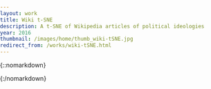 ```yaml
---
layout: work
title: Wiki t-SNE
description: A t-SNE of Wikipedia articles of political ideologies
year: 2016
thumbnail: /images/home/thumb_wiki-tSNE.jpg
redirect_from: /works/wiki-tSNE.html
---
```


{::nomarkdown}

<script src="https://cdnjs.cloudflare.com/ajax/libs/p5.js/0.5.6/p5.min.js" type="text/javascript"></script>
<script src="https://cdnjs.cloudflare.com/ajax/libs/p5.js/0.5.6/addons/p5.dom.min.js" type="text/javascript"></script>
<script>

/*
wiki-tSNE:: Wikipedia articles of political ideologies / philosophical concepts.
Converted to tf-idf matrix, then clustered by t-SNE.
*/

// first time you load the data, the exact positions have to be adjusted so set adjust to true
// after that, move the downloaded adjusted json file to the sketch folder and set adjust to be false
var filename = 'data_political';
var adjust = false;

// parameters
var zoom = {x:1.5, y:3.0};
var txtSize = 20;
var margin = {box:8, l:80, t:50, r:350, b:70};
var tx = 120;
var ty = 85;
var infoMargin = 36;  


////////////////////////////////////////
var canvas;
var data;
var boxes;
var info;
var tl, br;
var highlighted;
var infoHighlighted;
var ox, oy;

function preload() {
  data = {
    "x": [822.4844131694616,502.21583149251813,195.22994525875572,1640.9202774843618,500.30283734898256,577.2144614739507,1724.9233349841898,1700.6627082188272,1640.3742069382324,2193.5938979872853,1512.1976354705312,803.3949625215661,1383.7816332977047,942.7094054219924,1777.6284339862696,891.4588078718392,305.9136287519696,2094.916242959656,670.6085676457217,1158.8575046686792,1059.3967403404165,1251.7031562615675,1151.5731570271246,1149.585766740069,1922.1266931810962,1306.6767171145173,618.3321292833094,848.9834479688236,496.02767062292247,1250.8922237961085,1036.3888976204312,717.3640139421667,1175.9785315428726,1302.2545639562898,968.9095675844194,929.0176236065233,869.6056731002116,316.83923903544985,1465.3931934206796,550.2479682594177,169.51834403908836,1354.823689522166,1508.3541390196172,13.707309834888871,764.0658543871383,1428.5955176070722,1484.3234087385474,1088.3929474604886,970.992616238142,2099.353307569229,825.5364909466231,2128.614543840349,147.59602809837082,230.53525414064993,1447.8937203137125,1520.9990062327965,1603.7427848961497,242.55423249215923,977.3712734833645,1697.4267192245745,712.8416958788252,552.6698097173858,434.22372061444077,1393.6718839474622,762.5599774796974,805.1285168314764,1090.3667924861036,1595.2827685024993,1014.6063402890366,1637.5664568932757,1465.0703888199873,626.5655384131528,1575.5477685013825,437.03473748858175,1512.7620912283742,1451.2810320133601,1166.662870636102,1632.5679769645885,1177.3661034161607,1536.7994132539116,1692.1503457306767,934.5081073263293,1268.210044755968,1585.9303168421898,1730.4414608707957,1066.5818200317935,259.15285538908756,1349.3501396655058,1901.2608284367661,2091.0158555370695,1167.6382642978995,1499.7350490434408,467.35681787611657,126.20918350787481,1364.3499491794823,1920.301348754335,1173.5851060661214,2069.3101819464846,1639.2623062381065,796.0070996364568,312.7550244316049,520.9301088017776,318.40653046499904,397.3602197572315,959.9440095073812,1073.4406226107178,1073.1833609799573,1577.987810077716,1210.4377790927404,1124.3235527231836,746.6020108706501,1073.7356109585544,1021.0237384067368,1321.8107739351553,958.2194178018657,707.0061293049943,771.8893721971656,1162.23929082737,1367.8238722650906,1105.6804583274813,2153.965625441689,842.0371917979301,1910.532465903586,1148.3104908513535,1595.3612593709754,2069.067534522519,1733.2882632138233,454.9585585961603,650.830662098484,738.4546783868291,1286.3075335106773,370.68581890714285,1905.2561201286587,1106.7668451799389,1683.9314052065724,1766.7210430264338,273.91119883962796,1735.7830364666202,1477.183724338733,2013.704662827486,1229.4493825006482,1703.4689746143547,839.4883560220381,1342.7713887338641,293.41639897600993,979.3634969806589,1597.5485260535074,1365.5294448759469,1154.0068862652975,21.805826286093748,1820.7352601538441,1342.6779512056994,1185.2999261090529,1251.9307761587947,1463.3386642470653,1634.8414101036947,814.06809209584,878.5003702927827,1102.070161409732,967.5574032390219,825.4342817879211,959.9523150857424,905.9013344778687,1802.5705360137474,969.0496030078801,606.7574608170248,999.5013680166625,1282.5329068691105,1859.7768521608627,1052.8708918095365,1489.6076386773625,2167.8507836440244,2263.458032827466,619.2708746265764,1210.9827914902871,793.9948240340644,1061.2234020832316,493.6366574273674,209.6627968932312,640.3331787866989,455.1346409609328,1046.1460129524246,1017.0344214304356,1083.7259561791175,1351.0940421565226,864.575194544826,1949.6113779240502,641.7847673469666,1944.8979568667748,291.4341905371509,1568.5379662707169,2216.555165832477,696.1858484312273,968.8030511232167,1060.456831543583,723.263561309051,1340.8073411806251,1530.3387371195406,2054.127674430584,1062.4779693972575,717.5939002430398,813.076620817771,858.4198389762786,1804.882080577845,1887.6923939117885,371.5403326936385,1456.5437532103344,1491.3913034487089,1061.8872124299921,938.2597520465691,752.7253708188264,690.2629968326823,579.3157120106225,967.4119153865755,284.8362037913258,1304.1373044996199,516.7867828120318,1103.9687031802578,629.251915493158,1353.316423737601,1024.3609535661851,1658.3132518322307,426.73387176343,1258.283791401683,314.39913798559587,395.7403562368569,168.4122501558453,180.82926844078227,979.1852991680789,1967.3858270270143,1430.421905451721,857.3622883566577,589.7446604544622,895.1823271127237,1449.4035041178267,625.271660618949,1844.9216293171803,1010.7323097241244,680.8040106567726,1824.0750872755832,1279.357660218628,851.3795670061688,1158.9534221783722,1877.7681893590245,1262.7698002837453,1592.5429441745505,1790.5768205339375,230.71309447886435,1598.4980068641446,544.1404349967136,222.31345346642354,2130.3886880286923,691.9037645808583,1535.57224502135,1631.0776645149213,821.297752629746,1105.04078007119,1251.2309230217418,1322.0045268664662,1123.7633631885299,1701.4535764778886,639.7656590307844,1256.6415561062063,1293.4155994796808,1209.6277781142257,1183.8036711126554,727.2755353705708,1476.5513415135522,101.16394508924385,986.525493439351,415.5014167643971,568.001619928387,1733.4658650240904,474.79986194123387,1542.136049123256,1624.0157860341087,1476.385131993704,1865.9048906161054,1005.9037684309675,847.8387915048146,1642.2991353124041,1204.136193365371,1479.394655765273,462.4521759260049,874.1794451603288,1354.02463607512,939.1788104077884,1143.8990009669142,586.3128724489841,861.8199984258899,1945.4632251076864,2067.0780512535407,1814.776388979939,934.4094664191367,796.8338553198398,342.29988201977693,2137.8097789408325,1292.0494333543538,729.144140477585,1057.3564191840978,1293.5448584387584,1788.236671347401,664.3384517188244,916.8780141362821,1947.987506335538,1464.7095492205947,1780.2951461094017,1197.994954903027,1955.5025489723598,500.14929239738797,1002.4569005274775,1469.307181079253,1947.1266063478001,902.3167921471796,507.52265504178496,537.749850317073,640.9884594686376,1259.8338271978173,1487.1499169270116,1874.772171612326,1107.6310342501165,1352.6820580214849,1587.6608970480825,1213.0895062771576,1719.5423636943449,820.5770354798659,1094.2447955796185,352.97910400213186,720.7230559152009,840.7213255927124,1166.8820776321718,1649.4081372975506,0,1235.0684358438186,1193.404524033941,390.1071679219531,786.3901080472672,1617.4689264721383,758.469467807347,1501.388606213021,201.99728350931454,1923.9010888896191,935.191290251136,1331.2419920254263,1238.4863952070707,968.1886912876035,1019.8143388175984,1297.573812860604,1501.243436485911,1331.625843929575,425.1483904533756,371.61270824273606,1805.56996020652,601.9696182339396,1872.0714926710355,1773.1642782390218,368.469932939518,1323.5635412071465,1216.0239700550671,1293.7077649661542,501.62346141745473,827.7292452107288,1203.5864678165349,1911.6350005145805,1137.5516082087427,830.5025414431418,214.89870779597402,1403.1549048955205,1980.2136883833302,549.806145467864,13.098559032601047,654.7792866621031,1179.265795789718,539.7229396278852,384.2550101296728,728.7729491936462,461.5599565632532,1003.3007963119024,1426.200851512138,327.33188833223653,1717.3077974958587,547.9105743670113,478.05775516083634,1586.6937712127674,786.6471067027388,860.8996072291206],
    "y": [1056.4410123880496,1200.3373636016754,1070.4915468903534,1323.3283311661016,1163.9292595019554,1928.6970338907504,467.57066601256327,1273.3417617578164,1863.111832204298,918.6049330161953,1769.3285431897136,2097.4246676137554,1323.1131653263233,1443.8278074963494,671.1766409866613,1606.3794369971806,711.8844324072384,1144.1546676014336,1892.1806733793737,1512.675003305616,868.4576489562478,647.9112312032746,2039.9308509108034,1678.6090645712925,1468.4914699134365,1491.687663674698,971.3616920847694,1818.7318353626454,1351.7218527883015,1592.0906004077037,717.8479125945968,1574.8623605599817,218.26392501378962,1213.806664693045,754.0115809961012,1979.8617945649364,2178.9673510404527,1034.2740462660468,1580.8010936200508,1737.6673435094947,1789.9782953946883,1380.472035002001,334.3278865984936,1086.6540364620944,946.5219628963595,1193.8331185700818,1396.5082198320006,2219.8957652316544,1370.9301701554396,1068.0464947125581,1298.6553024423063,728.2082858216532,1322.102156289495,1147.5860571510332,382.4055633589987,1680.976084538116,1644.7075592514736,855.4008139513691,2267.9873779517993,1733.1933131390988,824.0800047188421,854.8043306984349,1091.4497595908315,902.1899420514976,1484.606975227166,667.4348442423261,1101.906151116506,2012.8942998199166,905.0468161340782,228.48108672251846,1967.2507451281379,1699.9723735633302,191.94866367704714,1127.523439941114,1642.356057982262,1029.5626493067864,1635.6985270705266,1819.8855333234346,508.92988671415753,1102.1768376680325,634.9819528712359,1191.4578725688707,982.9506331849528,741.1947197992363,1548.6729017581483,1055.6400689398786,1751.5847121886602,945.9486909528397,1624.9842422478255,1106.8262874963846,866.965156873222,1065.8636784501437,775.9241406872163,1285.6299435609922,1250.431831841342,1260.2388657121558,2297.892424537974,1217.6515197881083,1065.9874038009375,87.13517857745573,819.0566485389932,1404.3136226301517,782.3601687311289,1280.495965065361,1019.6742434913367,531.3232942543109,2022.700627729563,519.4394576023834,1065.3239154313046,1423.2357114311126,1448.0602083990557,790.6419270371306,0,572.1121426351423,1298.053952912217,1306.9310715222352,1093.6000887307687,1991.982317706452,792.7040609003226,1331.159073910212,687.147840034291,1407.6863365688803,2000.4101086938335,980.1313616709102,685.1925943012507,1180.3860101999442,1220.7953797757596,890.9063866604773,1269.9575715180747,1612.863040997657,1918.3359115494454,595.839464653203,1554.7560492456757,144.95051706548304,504.3832127910591,779.9359967642176,1470.0822130452132,1322.7098965363018,419.23911713620197,844.2681943321718,1752.1758302657577,1982.583634958246,1154.7413194703583,1861.0981092279362,1583.5424933357867,1521.1241927032493,1547.8003599408023,2061.365825832304,1897.9130663613091,1408.8158015846625,1791.0900431578307,2250.0349235851695,1250.4733699081933,1174.4449800823436,1527.0712007268473,956.488629803987,717.9288730766009,860.3536403110921,181.70029259466384,69.4410890581169,1334.878280812145,1483.7549194181013,395.21913317194105,1184.2390245203105,1334.797263900217,1616.255380696185,2168.776576406115,446.6733147243483,602.2451193214447,612.7246037916467,456.1306423054741,956.9441012128675,1250.9108720019653,1538.4085758216363,140.00707874597217,32.99359689293221,1825.091100498974,710.5624572872574,937.0861917561574,558.3103559255769,439.35501342791014,1184.591986361583,1147.2801115017257,375.24297962603777,1678.4147217778864,1485.9679600009838,1669.2495460075681,376.90942091558395,1347.6552986814763,1184.852068162099,644.4967885650778,1180.4039220121717,2023.8765957832425,1683.9385646758763,568.3954362372307,1720.5151283032624,1788.3942490322947,2228.067999770865,917.695513678727,1788.4032113245516,1408.2028264624764,631.0643596666889,787.8528099196288,1432.403865430762,489.023421005287,1417.4320345197702,993.2057020350594,1477.6502083159312,1019.3335830312622,145.15441009626994,468.6821308780245,1852.2541425803786,339.30873945412554,1913.8486794568096,1236.4913254556564,1454.0991651009072,1044.6872060255141,1287.1972287053538,504.87325767587123,2213.0485167759775,1407.705980814594,598.7382902092373,1629.5674985033284,409.56505775369806,1328.772942087786,1539.2252281807052,1029.0693751594843,1108.6137949164777,681.5863372621301,1107.2308310791886,756.6271325457441,1261.7119085483391,1856.0433760239966,1720.2893667977219,2087.596611628348,778.4729850290089,564.9378062800042,1751.632116174382,1652.6075641595078,954.8213692354361,1286.8343249630484,897.1861361591389,905.9609013201399,644.5621776502428,1028.5843255933382,873.6060002282538,1105.8991082382377,1923.4190832703641,836.1097966119987,1789.6953079022887,992.2510614524581,765.2206435195468,687.3472941957123,2049.2449576214153,1174.2684939923224,1224.6481527476867,468.8687973254837,610.514999087012,492.2823047221894,413.5718170356577,992.9772730813207,1056.0871287694472,828.3234058836802,1101.9698551829708,1138.14723483844,1861.2198083971814,1019.7052662316072,1717.6418298479214,1517.3614286575682,217.88918724635792,1826.1552453158952,1127.7477116057007,1029.6319844615457,1588.5538974125002,2190.982291837562,1396.759786916361,829.0139631115144,528.3536761905923,942.9784085196916,594.3230706490716,2140.8583858260013,2134.466404401559,1359.777169055166,1455.2378347651734,243.8117677679899,865.0847864178887,1861.62031963093,1367.7863211149659,672.2833748791743,431.83920180300277,1956.0097116058282,955.424905437601,1143.6048642901474,983.1641085736646,983.2037779923892,1922.6923000320764,1345.1308613880906,1548.991542634183,2060.717329523974,1642.3823671080368,1966.8707164867717,743.2766389012935,635.7568726754425,2132.4347406665543,1029.388705383061,1824.5750349525981,1919.882304198093,1714.7518831380203,711.2747354803661,1007.9044977623241,108.29078193124165,1899.3801112625256,880.8215715761498,1569.768822185751,609.621144675927,926.9822593295238,1200.079980062203,2097.5299730574206,1286.5649288026011,1224.1934594285797,1476.1975635543033,1138.2507348000274,1717.3604966312944,546.6229162469697,420.0387245966976,1371.2277915505001,1941.453703078358,334.8646537278373,1163.9488346908706,340.7009822440121,284.01796845081884,1458.811475645345,1130.0247195874829,338.900734099399,684.4819591424606,1719.7293589764975,1521.9959924381906,909.729345502503,1261.6546792692407,1229.8854423126218,900.9901733316049,797.5497110228207,1647.3954353714691,286.7008243053864,103.78082772182744,824.3066399811788,1228.0361122831844,1632.3046122435817,1433.546233684447,1418.01799566985,963.5434574832974,1763.2038582723696,917.3496123369309,599.2130430603439,1752.0517208998554,1500.8265174531412,917.2578174094253,2003.4937878090898,1330.2055566768338,754.6717134556521,1979.3867895761946,1019.9869142340513,59.66941655516538,1309.4750251513549,23.467038480603602,1777.2538214687218,559.5453560654925,705.090363928449,1069.611606610796,2075.881345998112,851.530495468246,890.828592499109,2256.059648509189,1306.6794103041182,524.7604852513664,159.0452087961126,818.5203263295118,266.62237309369135,608.2420611288375,1365.4364779838847,1586.1151605498908,1444.3802310626002,1492.3204891076757,1359.4853547113203,1986.7603881623377,1093.5777713361413],
    "names": ["Communism","Anti-Leninism","Expansionist nationalism","Republic","National Bolshevism","Radicalism (historical)","Bioconservatism","Religious communism","Khalistan movement","Revisionism (Marxism)","Individualist anarchism in France","Indigenism","Social liberalism","Left-wing politics","Khilafat","Radical right (United States)","Pan-Asianism","Christian democracy","Centre (politics)","Social ecology","Third Way","National Conservatism","Illiberal democracy","Synthesis anarchism","Green municipalism","Clerical fascism","Titoism","Radical right (Europe)","Sankarism","Toryism","One-party state","Crypto-anarchism","Liberal feminism","Anti-fascism","Minority government","Objectivism (Ayn Rand)","Unitary state","Liberal nationalism","Platformism","Radical centrism","Confederation","Strasserism","Pan-Somalism","Semi-democracy","Revolutionary democracy","Social conservatism","Deep ecology","Green politics","Utopian socialism","Christian socialism","Impossiblism","Autonomism","Syncretic politics","Left-wing nationalism","Inclusive Democracy","National-Anarchism","Realism (international relations)","Stateless communism","Green libertarianism","Authoritarianism","Eurocommunism","Anticommunism","Religious nationalism","Right libertarianism","Peronism","Two-party system","National Socialism","Mythology","Communalism","Hindu nationalism","Egoist anarchism","Centrism","Hindutva","Nationalism","Anarchy","Compassionate conservatism","Red Toryism","Illegalism","Labor Zionism","Traditionalist conservatism","Islamic socialism","Marxism","Right-libertarianism","Anarcho-syndicalism","Hegemony","Austrofascism","Federation","Pluralism (political philosophy)","Zapatismo","Christian libertarianism","Paleolibertarianism","Conservatism","Anti-revisionism","Ultra-leftism","Neo-Nazism","Christofascism","Bright green environmentalism","Political Catholicism","Conservatism in the United Kingdom","Cultural feminism","Intellectualism","Chinese nationalism","Totalitarianism","Anocracy","Chiefdom","Kemalism","Ustaše","Kritarchy","Anarcho-capitalism","Progressivism","Brazilian Integralism","Confidence and supply","Womanism","Islamic feminism","Ordoliberalism","Kautskyism","Juche","Zbor","Primitive communism","Capitalism","Autonomist Marxism","Socialism","Arab socialism","Minarchism","Islamic democracy","Christian Right","Dominionism","Anti-Stalinist Left","Castroism","Far-left politics","Anarchist naturism","Neo-Marxism","Mormon feminism","Feminism","Islamofascism","Caesaropapism","Geoanarchism","Cultural liberalism","Buddhist socialism","Marxist revisionism","Insurrectionary anarchism","Melanesian socialism","Classical Marxism","Makhnovism","Green syndicalism","Centre-left politics","Voluntaryism","Symbol","Utilitarianism","Participism","Oligarchy","Military dictatorship","White nationalism","Jewish anarchism","Neo-Fascism","Black conservatism","Hung parliament","Multi-party system","Anarcha-feminism","Psychoanalytic feminism","Italian fascism","Luxemburgism","Christian Zionism","Christian Reconstructionism","Neosocialism","Odalism","Environmentalism","Zionism","Monarchism","Majority government","LGBT social movements","Separatist feminism","Communitarianism","Distributism","Christian feminism","Individualist feminism","Individualist anarchism in the United States","Anti-Revisionism","Pan-Iranism","Constitutional monarchy","Marxist humanism","Democratic socialism","Socialist economics","Lesbian feminism","Social anarchism","New Left","Fabianism","Conservatism in Colombia","Liberation Theology","Romantic nationalism","Islamism","Christian Left","Fanaticism","Political radicalism","Grand coalition","Direct democracy","Queer anarchism","Ultramontanism","Pan-Islamism","Agorism","De Leonism","Non-partisan democracy","Plutocracy","Religious Zionism","Despotism","Falangism","Conservative liberalism","Globalism","Liberal conservatism","Radical feminism","Communization","Far-right politics","Ideal (ethics)","Reactionary","Socialism with Chinese characteristics","Fascism","Guevarism","Social democracy","Mutualism (economic theory)","Dictatorship","Populism","Panislamism","Theodemocracy","Revisionist Zionism","Euroscepticism","Autarchism","Pan-Slavism","Pan-European nationalism","National conservatism","Agrarianism","Syndicalism","State socialism","Moderate","Aristocracy","Gandhian economics","Dominant-party system","Monarchy","Individualist anarchism","Representative democracy","Conservatism in Australia","Economic liberalism","Left communism","Libertarian conservatism","Autocracy","Centre-right politics","Conservatism in Pakistan","Japanese fascism","Nasserism","Civic Conservatism","Pan-Africanism","Diaspora nationalism","Workerism","Iron Guard","Anarcho-naturism","Neoconservatism","Reformism","Islamic anarchism","Eco-capitalism","Queer nationalism","Neo-Zionism","Conservatism in North America","World communism","Fourierism","Conservatism in Canada","Libertarianism","Individualism","Stalinism","Anarchism","Participatory economics","Antifeminism","Black nationalism","National communism","Cultural conservatism","United Order","Roman Catholic conservatism","Neoliberalism","Panarchism","Absolute monarchy","National Socialist Movement of Chile","Coalition government","Inclusive democracy","Green conservatism","Liberalism","Carlism","Masculism","Conservative","Liberal socialism","Collectivist anarchism","Hoxhaism","National Unity government","Baathism","Militarism","Christian communism","Libertarian Marxism","Bolivarianism","Arab nationalism","Popolarismo","Post-anarchism","Extremism","Timocracy","Green anarchism","Theocracy","Eco-socialism","Free-market environmentalism","Paleoconservatism","Post-left anarchy","Anarcho-communism","Anarchism without adjectives","Geolibertarianism","Marxism–Leninism","Socialist feminism","Individualist anarchism in Europe","Theoconservatism","Government","Gaullism","Revolutionary socialism","Orthodox Marxism","Bioregionalism","Libertarian socialism","Christian anarchism","Possibilism (politics)","Conservatism in the United States","Magonism","Patriotism","Quotaism","Austromarxism","Buddhist anarchism","Western Marxism","Bolshevism","Fundamentalism","Atheist feminism","Metaxism","Semi-authoritarian","Ho Chi Minh Thought","Scientific communism","Pan-Celticism","Infoanarchism","Latin Conservatism","Leninism","National liberalism","Pan-Turkism","Integralismo Lusitano","Democracy","Legalism (Chinese philosophy)","Religious feminism","Particracy","Market socialism","Anarchist communism","Republicanism","Paleoliberalism","Trotskyism","African socialism","Conservatism in Germany","Constitutionalism","Coalition","Corporatism","Maoism","Anarcho-primitivism","Market liberalism","Freiwirtschaft","Producerism","Bernsteinism","Marxist feminism","Religious socialism","Ecofeminism","Right-wing politics","Irish Nationalism","Fiscal conservatism","Stratocracy","Colonial liberalism","Irish Republicanism","Council communism","Green liberalism","Guild socialism","Neo-marxism","Postmodern feminism","Internationalism (politics)","Jewish feminism","Islamic Fundamentalism","Scandinavianism","Empire","National syndicalism","Three Principles of the People","Classical liberalism","Industrialism","Situationist International"]
  };
}

function setup() {
  var cw = 1440; //windowWidth;
  var ch = 800; //windowHeight;
  canvas = createCanvas(zoom.x * cw + margin.l + margin.r, zoom.y * ch + margin.t + margin.b);

  textSize(txtSize);  
  
  tl = {x:zoom.x*width, y:zoom.x*height};
  br = {x:-zoom.y*width, y:-zoom.y*height};
  
  var x = data.x;
  var y = data.y;
  var names = data.names;
  
  boxes = [];
  for (var i=0; i<x.length; i++) {
    var x_ = x[i];
    var y_ = y[i];
    if (adjust) { // originals are normalized to {0, 1}, so spread them
      x_ *= (zoom.x * width);
      y_ *= (zoom.y * height);
    }
    var w_ = textWidth(names[i]) + 2 * margin.box;
    var h_ = txtSize + 2 * margin.box;
    var box = {x:x_, y:y_, w:w_, h:h_, txt:names[i]};
    boxes.push(box);
  }
  
  // for unadjusted file, do overlapping procedure (this may take some time)
  if (adjust) {
    var hasOverlap = true;
    while (hasOverlap) {
      hasOverlap = step();
    }
  }
  
  // get bounds
  for (var i=0; i<boxes.length; i++) {
    if (boxes[i].x < tl.x)  tl.x = boxes[i].x;
    if (boxes[i].y < tl.y)  tl.y = boxes[i].y;
    if (boxes[i].x > br.x)  br.x = boxes[i].x;
    if (boxes[i].y > br.y)  br.y = boxes[i].y;
  }
  
  if (adjust) {
    // adjust to (0, 0), and save adusted boxes
    var x_adj = [];
    var y_adj = [];
    for (var i=0; i<boxes.length; i++) {
      boxes[i].x -= tl.x;
      boxes[i].y -= tl.y;
      x_adj.push(boxes[i].x);
      y_adj.push(boxes[i].y);
    }
    br.x -= tl.x;
    br.y -= tl.y;
    tl = {x:0, y:0};
    saveJSON({x:x_adj, y:y_adj, names:names}, filename+"_adjusted.json");  // move this file to your sketch folder
  }
  ox = tl.x - margin.l;
  oy = tl.y - margin.t;
  highlighted = -1;
  infoHighlighted = -1;
  
  // create info box on top left
  var line11 = "Wikipedia articles of ";
  var line12 = "political ideologies";
  var line13 = ",";
  var line21 = "converted to ";
  var line22 = "tf-idf";
  var line23 = ", then clustered by ";
  var line24 = "t-SNE";
  var line25 = ".";
  var line31 = "code: ";
  var line32 = "IPython notebook";
  var line33 = ", visualized with ";
  var line34 = "p5.js";
  var line35 = ".";
  var line41 = "by "
  var line42 = "@genekogan";
  info = [ ];
  info.push({txt:line11, x:tx, y:ty, link:null});
  info.push({txt:line12, x:tx + textWidth(line11), y:ty, link:"https://en.wikipedia.org/wiki/List_of_political_ideologies"});
  info.push({txt:line21, x:tx, y:ty + infoMargin, link:null});
  info.push({txt:line22, x:tx + textWidth(line21), y:ty + infoMargin, link:"https://en.wikipedia.org/wiki/Tf%E2%80%93idf"});
  info.push({txt:line23, x:tx + textWidth(line21) + textWidth(line22), y:ty + infoMargin, link:null});
  info.push({txt:line24, x:tx + textWidth(line21) + textWidth(line22) + textWidth(line23), y:ty + infoMargin, link:"https://en.wikipedia.org/wiki/T-distributed_stochastic_neighbor_embedding"});
  info.push({txt:line25, x:tx + textWidth(line21) + textWidth(line22) + textWidth(line23) + textWidth(line24), y:ty + infoMargin, link:null});
  info.push({txt:line31, x:tx, y:ty + 2*infoMargin, link:null});
  info.push({txt:line32, x:tx + textWidth(line31), y:ty + 2*infoMargin, link:"https://www.github.com/genekogan/wiki-tSNE"});
  info.push({txt:line33, x:tx + textWidth(line31) + textWidth(line32), y:ty + 2*infoMargin, link:null});
  info.push({txt:line34, x:tx + textWidth(line31) + textWidth(line32) + textWidth(line33), y:ty + 2*infoMargin, link:"https://www.p5js.org"});
  info.push({txt:line35, x:tx + textWidth(line31) + textWidth(line32) + textWidth(line33) + textWidth(line34), y:ty + 2*infoMargin, link:null});
  info.push({txt:line41, x:tx, y:ty + 3*infoMargin, link:null});
  info.push({txt:line42, x:tx + textWidth(line41), y:ty + 3*infoMargin, link:"https://www.twitter.com/genekogan"});

  // draw the screen and turn off frame loop
  drawScreen();
  noLoop();
}

function drawInfoText(txt, x, y, link) {
  push();
  if (link != null) {
    fill(0, 0, 255);
  }
  else {
    fill(0);
  }
  noStroke();
  text(txt, x, y);
  if (link != null) {
    stroke(0, 0, 255, 150);
    strokeWeight(2);
    line(x, y+6, x + textWidth(txt), y+6);
  }
  pop();
}

function drawScreen() {
  background(255);
  
  // draw info box
  push();
  fill(0, 15);
  rect(tx-20, ty-40, 500, 200)
  for (var i=0; i<info.length; i++) {
    drawInfoText(info[i].txt, info[i].x, info[i].y, info[i].link);
  }
  pop();
  
  // draw boxes
  push();
  translate(-ox, -oy);

  for (var i=0; i<boxes.length; i++) {
    //if (boxes[i].x - ox + boxes[i].w < scroll.x || boxes[i].x - ox > scroll.x + ww || boxes[i].y - oy + boxes[i].h < scroll.y || boxes[i].y - oy > scroll.y + wh) {
      //continue;
    //}
    noStroke();
    if (i == highlighted) {
      fill(0, 0, 150);
      text(boxes[i].txt, boxes[i].x + margin.box, boxes[i].y + txtSize + margin.box);
      stroke(0, 0, 255);
      strokeWeight(3);
    }
    else {
      fill(0);
      text(boxes[i].txt, boxes[i].x + margin.box, boxes[i].y + txtSize + margin.box);
      stroke(0, 80);
      strokeWeight(1);
    }
    noFill();
    rect(boxes[i].x, boxes[i].y, boxes[i].w, boxes[i].h);
  }
  pop();
}

function mouseMoved() {
  var mX = mouseX;
  var mY = mouseY+txtSize;
  for (var i=0; i<info.length; i++) {
    if (info[i].link != null) {
      if ((mX > info[i].x) && (mX < info[i].x + textWidth(info[i].txt)) && (mY > info[i].y) && (mY < info[i].y + txtSize + 9)) {
        if (infoHighlighted != i) {
          infoHighlighted = i;
          highlighted = -1;
          canvas.style("cursor", "pointer");
          return;
        }
        else {
          return;
        }
      }
    }
  }
  if (infoHighlighted != -1) {
    infoHighlighted = -1;
    canvas.style("cursor", "default");
    drawScreen();
  }
  mX = mouseX + ox;
  mY = mouseY + oy;
  for (var i=0; i<boxes.length; i++) {
    if ((mX > boxes[i].x) && (mX < boxes[i].x + boxes[i].w) && (mY > boxes[i].y) && (mY < boxes[i].y + boxes[i].h)) {
      if (highlighted != i) {
        highlighted = i;
        canvas.style("cursor", "pointer");
        drawScreen();
      }
      return;
    }
  }
  if (highlighted != -1) {
    highlighted = -1;
    canvas.style("cursor", "default");
    drawScreen();
  }
}

function mousePressed() {
  if (infoHighlighted == -1 && highlighted == -1) {
    return;
  }
  if (infoHighlighted != -1) {
    window.open(info[infoHighlighted].link,'_blank')
  }
  else if (highlighted != -1) {
    window.open('https://en.wikipedia.org/wiki/'+boxes[highlighted].txt,'_blank')
  }
  highlighted = -1;
  infoHighlighted = -1;
  canvas.style("cursor", "default");
  drawScreen();
}

function step() {
  var hasOverlap = false;
  var s = [];
  for (var i=0; i<boxes.length; i++) {
    var s_ = {x:0, y:0};
    for (var j=0; j<boxes.length; j++) {
      if (i==j) continue;
      var o = overlap(boxes[i], boxes[j]);
      if (o > 0) {
        hasOverlap = true;
        var a = atan2(boxes[i].y - boxes[j].y, boxes[i].x - boxes[j].x);
        var d = 1;
        s_.x += d * cos(a);
        s_.y += d * sin(a);
      } 
    }
    s.push(s_);
  }
  // make corrections
  for (var i=0; i<boxes.length; i++) {
    boxes[i].x += s[i].x;
    boxes[i].y += s[i].y;
  }
  return hasOverlap;
}

function overlap(R1, R2) {
  if (R1.x > (R2.x+R2.w) || R2.x > (R1.x+R1.w)) {
    return 0;
  }
  if (R1.y > (R2.y+R2.h) || R2.y > (R1.y+R1.h)) {
    return 0;
  }
  return dist(R1.x+R1.w/2, R1.y+R1.h/2, R2.x+R2.w/2, R2.y+R2.h/2);
}
</script>

<style> 
  body {
    padding: 0; 
    margin: 0;
  }
  #work, .container{
    margin-bottom:0px;
  }
  canvas {
    vertical-align: top;
  }
</style>

{:/nomarkdown} 
